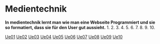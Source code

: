 # Medientechnik
**In medientechnik lernt man wie man eine Webseite Programmiert und sie so formatiert, dass sie für den User gut aussieht.**
1.
2.
3.
4.
5.
6.
7.
8.
9.
10.

[Ue01](https://github.com/KonstantinOeller/Medientechnik/blob/main/index.html)
[Ue02](https://github.com/KonstantinOeller/Medientechnik/blob/main/SUE_Boxmodel.html)
[Ue03](https://github.com/KonstantinOeller/Medientechnik/blob/main/Ue6.html)
[Ue04](https://github.com/KonstantinOeller/Medientechnik/tree/main/Ue9%20meine%20Website)
[Ue05](https://github.com/KonstantinOeller/Medientechnik/tree/main/Ue19%20Wettervorhersage)
[Ue06](https://github.com/KonstantinOeller/Medientechnik/tree/main/SUE_Boxmodell_BG/SUE_Boxmodell_BG)
[Ue07](https://github.com/KonstantinOeller/Medientechnik/blob/main/Ue18.html)
[Ue08](https://github.com/KonstantinOeller/Medientechnik/tree/main/Ue20)
[Ue09](https://github.com/KonstantinOeller/Medientechnik/tree/main/Mein%20Winterprojekt)
[Ue10](https://github.com/KonstantinOeller/Medientechnik/tree/main/UE21_NewsAdvanced)
